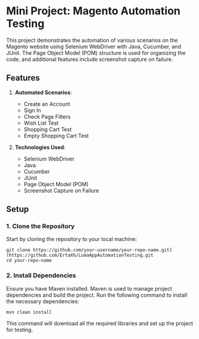 # Mini Project: Magento Automation Testing

This project demonstrates the automation of various scenarios on the Magento website using Selenium WebDriver with Java, Cucumber, and JUnit. The Page Object Model (POM) structure is used for organizing the code, and additional features include screenshot capture on failure.

## Features

1. **Automated Scenarios**:
   - Create an Account
   - Sign In
   - Check Page Filters
   - Wish List Test
   - Shopping Cart Test
   - Empty Shopping Cart Test

2. **Technologies Used**:
   - Selenium WebDriver
   - Java
   - Cucumber
   - JUnit
   - Page Object Model (POM)
   - Screenshot Capture on Failure

## Setup

### 1. Clone the Repository

Start by cloning the repository to your local machine:
```
git clone https://github.com/your-username/your-repo-name.git](https://github.com/ErtaXh/LumaAppAutomationTesting.git
cd your-repo-name
```


### 2. Install Dependencies

Ensure you have Maven installed. Maven is used to manage project dependencies and build the project. Run the following command to install the necessary dependencies:
```
mvn clean install
```

This command will download all the required libraries and set up the project for testing.

